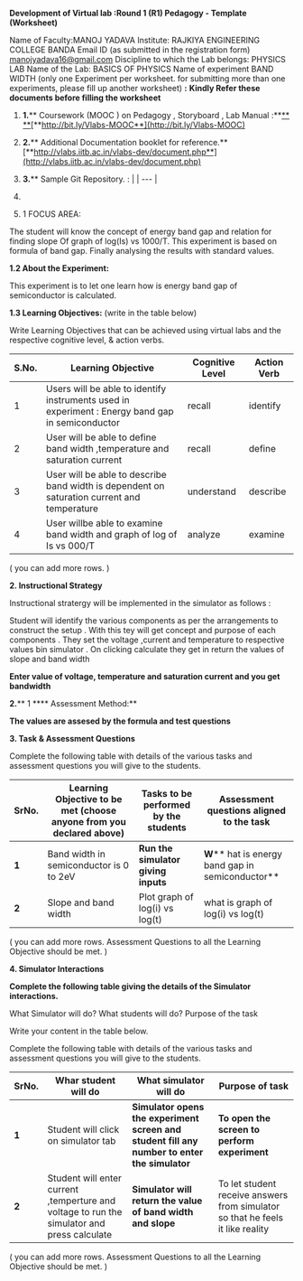 **Development of Virtual lab :Round 1 (R1) Pedagogy - Template (Worksheet)**

Name of Faculty:MANOJ  YADAVA 
Institute:  RAJKIYA ENGINEERING COLLEGE BANDA 
Email ID (as submitted in the registration form) manojyadava16@gmail.com 
Discipline to which the Lab belongs: PHYSICS LAB 
Name of the Lab:  BASICS OF  PHYSICS 
Name of experiment  BAND WIDTH (only one Experiment per worksheet. for submitting more than one experiments, please fill up another worksheet) **:**  **Kindly Refer these documents before filling the worksheet**
1. **1.**** Coursework (MOOC ) on Pedagogy , Storyboard , Lab Manual :**[** **](http://bit.ly/Vlabs-MOOC)[**http://bit.ly/Vlabs-MOOC**](http://bit.ly/Vlabs-MOOC)
2. **2.**** Additional Documentation booklet for reference.**[**http://vlabs.iitb.ac.in/vlabs-dev/document.php**](http://vlabs.iitb.ac.in/vlabs-dev/document.php)
3. **3.**** Sample Git Repository. :
 |
| --- |

1.
  1. 1 FOCUS AREA:

The student will know the concept of energy band gap and relation for finding slope Of  graph of log(Is)  vs  1000/T. This experiment is based  on formula of band gap. Finally analysing the results with standard values.

**1.2 About the Experiment:**

This experiment is to let one learn how is energy band gap of semiconductor is calculated.

**1.3 Learning Objectives:** (write in the table below)

Write Learning Objectives that can be achieved using virtual labs and the respective cognitive level, &amp; action verbs.

| **S.No.** | **Learning Objective** | **Cognitive Level** | **Action Verb** |
| --- | --- | --- | --- |
| 1 | Users will be able to identify instruments used in experiment : Energy band gap in semiconductor | recall | identify |
| 2 | User will be able to define band width ,temperature and saturation current | recall | define |
| 3 | User will be able to describe band width is dependent on saturation current and temperature | understand | describe |
| 4 | User willbe able to examine band width and graph of log of Is vs 000/T | analyze | examine |

( you can add more rows. )

**2. Instructional Strategy**

Instructional stratergy will be implemented in the simulator as follows :

Student will identify the various components as per the arrangements to construct the setup . With this tey will get concept and purpose of each components . They set the voltage ,current and temperature to respective values bin simulator . On clicking calculate they get in return the values of slope and band width

**Enter value of voltage, temperature and saturation current and you get bandwidth**

**2.**** 1 **** Assessment Method:**

**The values are assesed by the formula and test  questions**

**3. Task &amp; Assessment Questions**

Complete the following table with details of the various tasks and assessment questions you will give to the students.

| **SrNo.** | **Learning Objective to be met** (choose anyone from you declared above) | **Tasks to be performed by the students** | **Assessment questions aligned to the task** |
| --- | --- | --- | --- |
| **1** | Band width in semiconductor is 0 to 2eV | **Run the simulator giving inputs** | **W**** hat is energy band gap in semiconductor** |
| **2** | Slope and band width | Plot graph of  log(i) vs log(t) | what  is graph of   log(i) vs log(t) |

( you can add more rows. Assessment Questions to all the Learning Objective should be met. )

**4. Simulator Interactions**

**Complete the following table giving the details of the Simulator interactions.**

What Simulator will do? What students will do? Purpose of the task

Write your content in the table below.

Complete the following table with details of the various tasks and assessment questions you will give to the students.

| **SrNo.** | Whar student will do | **What simulator will do** | **Purpose of task** |
| --- | --- | --- | --- |
| **1** | Student will click on simulator tab | **Simulator opens the experiment screen and student fill any number to enter the simulator** | **To open the screen to perform experiment** |
| **2** | Student will enter current ,temperture  and voltage to run the simulator and press calculate | **Simulator will return the value of      band width  and slope** | To let student receive answers from simulator so that he feels it like reality |

( you can add more rows. Assessment Questions to all the Learning Objective should be met. )
